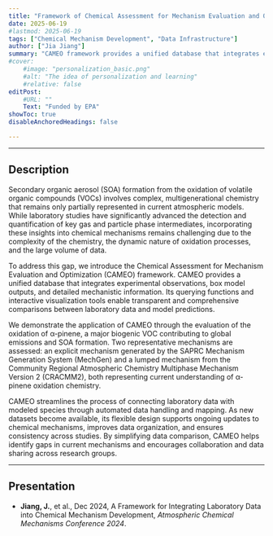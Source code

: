 ```yaml
---
title: "Framework of Chemical Assessment for Mechanism Evaluation and Optimization (CAMEO)" 
date: 2025-06-19
#lastmod: 2025-06-19
tags: ["Chemical Mechanism Development", "Data Infrastructure"]
author: ["Jia Jiang"]
summary: "CAMEO framework provides a unified database that integrates experimental observations, box model outputs, and detailed mechanistic information. Its querying functions and interactive visualization tools enable transparent and comprehensive comparisons between laboratory data and model predictions."
#cover:
    #image: "personalization_basic.png"
    #alt: "The idea of personalization and learning"
    #relative: false
editPost:
    #URL: ""
    Text: "Funded by EPA"
showToc: true
disableAnchoredHeadings: false

---
```


---

## Description
Secondary organic aerosol (SOA) formation from the oxidation of volatile organic compounds (VOCs) involves complex, multigenerational chemistry that remains only partially represented in current atmospheric models. While laboratory studies have significantly advanced the detection and quantification of key gas and particle phase intermediates, incorporating these insights into chemical mechanisms remains challenging due to the complexity of the chemistry, the dynamic nature of oxidation processes, and the large volume of data. 

To address this gap, we introduce the Chemical Assessment for Mechanism Evaluation and Optimization (CAMEO) framework. CAMEO provides a unified database that integrates experimental observations, box model outputs, and detailed mechanistic information. Its querying functions and interactive visualization tools enable transparent and comprehensive comparisons between laboratory data and model predictions.

We demonstrate the application of CAMEO through the evaluation of the oxidation of α-pinene, a major biogenic VOC contributing to global emissions and SOA formation. Two representative mechanisms are assessed: an explicit mechanism generated by the SAPRC Mechanism Generation System (MechGen) and a lumped mechanism from the Community Regional Atmospheric Chemistry Multiphase Mechanism Version 2 (CRACMM2), both representing current understanding of α-pinene oxidation chemistry. 

CAMEO streamlines the process of connecting laboratory data with modeled species through automated data handling and mapping. As new datasets become available, its flexible design supports ongoing updates to chemical mechanisms, improves data organization, and ensures consistency across studies. By simplifying data comparison, CAMEO helps identify gaps in current mechanisms and encourages collaboration and data sharing across research groups.


---

## Presentation
 * **Jiang, J.**, et al., Dec 2024, A Framework for Integrating Laboratory Data into Chemical Mechanism Development, *Atmospheric Chemical Mechanisms Conference 2024*.